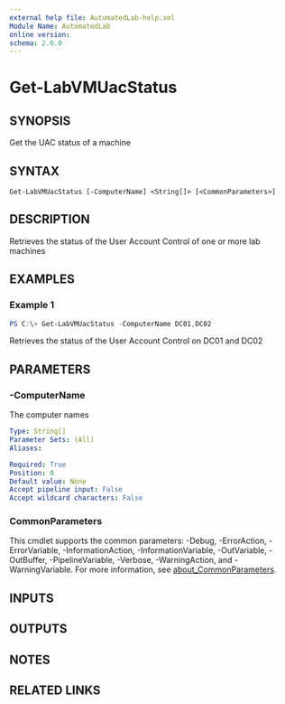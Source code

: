 ```yaml
---
external help file: AutomatedLab-help.xml
Module Name: AutomatedLab
online version:
schema: 2.0.0
---
```


# Get-LabVMUacStatus

## SYNOPSIS
Get the UAC status of a machine

## SYNTAX

```
Get-LabVMUacStatus [-ComputerName] <String[]> [<CommonParameters>]
```

## DESCRIPTION
Retrieves the status of the User Account Control of one or more lab machines

## EXAMPLES

### Example 1
```powershell
PS C:\> Get-LabVMUacStatus -ComputerName DC01,DC02
```

Retrieves the status of the User Account Control on DC01 and DC02

## PARAMETERS

### -ComputerName
The computer names

```yaml
Type: String[]
Parameter Sets: (All)
Aliases:

Required: True
Position: 0
Default value: None
Accept pipeline input: False
Accept wildcard characters: False
```

### CommonParameters
This cmdlet supports the common parameters: -Debug, -ErrorAction, -ErrorVariable, -InformationAction, -InformationVariable, -OutVariable, -OutBuffer, -PipelineVariable, -Verbose, -WarningAction, and -WarningVariable. For more information, see [about_CommonParameters](http://go.microsoft.com/fwlink/?LinkID=113216).

## INPUTS

## OUTPUTS

## NOTES

## RELATED LINKS
